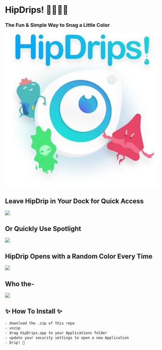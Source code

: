 # HipDrips! 👩‍🎨👨‍🎨
### The Fun & Simple Way to Snag a Little Color

<center>
  <img style="width:550px;" src= "./Assets/HipDrips--Chars.png">
</center>

## Leave HipDrip in Your Dock for Quick Access
  <img style="width:400px;" src= "./Assets/dock.gif" style="width:350px">

## Or Quickly Use Spotlight
  <img style="width:400px;" src= "./Assets/spotlight.gif" style="width:350px">

## HipDrip Opens with a Random Color Every Time
  <img style="width:400px;" src= "./Assets/random.gif" style="width:350px">

## Who the- 
  <img style="width:400px;" src= "./Assets/characters.gif" style="width:350px">


## ✨ How To Install ✨ 
``` 
- download the .zip of this repo
- unzip
- drag HipDrips.app to your Applications folder
- update your security settings to open a new Application
- Drip! 🎨
```